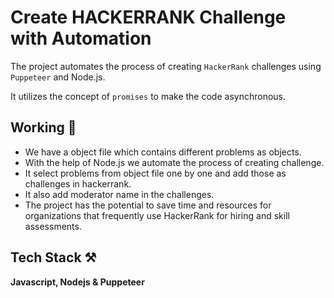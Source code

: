 # Create HACKERRANK Challenge with Automation

The project automates the process of creating `HackerRank` challenges using `Puppeteer` and Node.js.

It utilizes the concept of `promises` to make the code asynchronous.

## Working 📝

- We have a object file which contains different problems as objects.
- With the help of Node.js we automate the process of creating challenge.
- It select problems from object file one by one and add those as challenges in hackerrank.
- It also add moderator name in the challenges.
- The project has the potential to save time and resources for organizations that frequently use HackerRank for hiring and skill assessments.

## Tech Stack ⚒

**Javascript, Nodejs & Puppeteer**
